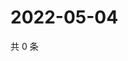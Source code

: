 # 2022-05-04

共 0 条

<!-- BEGIN WEIBO -->
<!-- 最后更新时间 Wed May 04 2022 20:37:21 GMT+0800 (China Standard Time) -->

<!-- END WEIBO -->
